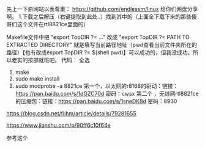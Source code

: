 先上一下原网站以表尊重： https://github.com/endlessm/linux 给你们网盘分享啊。
1.下载之后解压（右键提取到此处..）找到其中的（上面全下载下来的那些傻哥们这个文件在rtl8821ce里面的）

Makefile文件中把 "export TopDIR ?= ..." 改成 "export TopDIR ?= PATH TO EXTRACTED DIRECTORY" 就是填写当前路径地址（pwd查看当前文件夹所在的路径）【也有改成export TopDIR ?= $(shell pwd)】可以成功的，但我没成功。所以老实的按部就班吧。
代码： 全选

1. make
2. sudo make install
3. sudo modprobe -a 8821ce
第一个，以太网的r8168的驱动：链接：https://pan.baidu.com/s/1dGZC70d 密码：cwsx 
第二个 ，无线网rtl8821ce的压缩包：链接：https://pan.baidu.com/s/1sneDK8d 密码：8930

https://blog.csdn.net/fljhm/article/details/79281655

https://www.jianshu.com/p/90ff6c10f64e

参考这个

